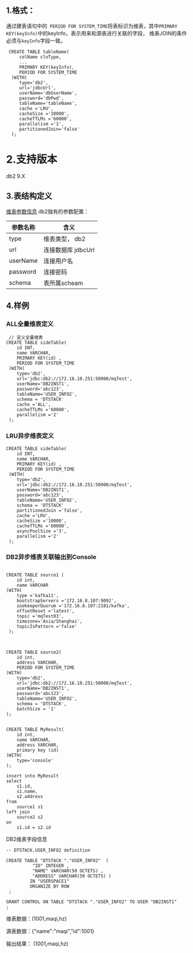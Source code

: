
## 1.格式：
  通过建表语句中的` PERIOD FOR SYSTEM_TIME`将表标识为维表，其中`PRIMARY KEY(keyInfo)`中的keyInfo，表示用来和源表进行关联的字段，
  维表JOIN的条件必须与`keyInfo`字段一致。
```
 CREATE TABLE tableName(
     colName cloType,
     ...
     PRIMARY KEY(keyInfo),
     PERIOD FOR SYSTEM_TIME
  )WITH(
     type='db2',
     url='jdbcUrl',
     userName='dbUserName',
     password='dbPwd',
     tableName='tableName',
     cache ='LRU',
     cacheSize ='10000',
     cacheTTLMs ='60000',
     parallelism ='1',
     partitionedJoin='false'
  );
```

# 2.支持版本
 db2 9.X
 
## 3.表结构定义
  
  
 [维表参数信息](sideParams.md)
 db2独有的参数配置：
  
 |参数名称|含义|
 |----|---|
| type | 维表类型， db2 |是||
| url | 连接数据库 jdbcUrl |是||
| userName | 连接用户名 |是||
| password | 连接密码|是||
| schema | 表所属scheam|否||
 


## 4.样例

###  ALL全量维表定义
```
 // 定义全量维表
CREATE TABLE sideTable(
    id INT,
    name VARCHAR,
    PRIMARY KEY(id) ,
    PERIOD FOR SYSTEM_TIME
 )WITH(
    type='db2',
    url='jdbc:db2://172.16.10.251:50000/mqTest',
    userName='DB2INST1',
    password='abc123',
    tableName='USER_INFO2',
    schema = 'DTSTACK'
    cache ='ALL',
    cacheTTLMs ='60000',
    parallelism ='2'
 );

```
### LRU异步维表定义

```
CREATE TABLE sideTable(
    id INT,
    name VARCHAR,
    PRIMARY KEY(id) ,
    PERIOD FOR SYSTEM_TIME
 )WITH(
    type='db2',
    url='jdbc:db2://172.16.10.251:50000/mqTest',
    userName='DB2INST1',
    password='abc123',
    tableName='USER_INFO2',
    schema = 'DTSTACK'
    partitionedJoin ='false',
    cache ='LRU',
    cacheSize ='10000',
    cacheTTLMs ='60000',
    asyncPoolSize ='3',
    parallelism ='2'
 );

```


### DB2异步维表关联输出到Console
```

CREATE TABLE source1 (
    id int,
    name VARCHAR
)WITH(
    type ='kafka11',
    bootstrapServers ='172.16.8.107:9092',
    zookeeperQuorum ='172.16.8.107:2181/kafka',
    offsetReset ='latest',
    topic ='mqTest03',
    timezone='Asia/Shanghai',
    topicIsPattern ='false'
 );



CREATE TABLE source2(
    id int,
    address VARCHAR,
    PERIOD FOR SYSTEM_TIME
)WITH(
    type='db2',
    url='jdbc:db2://172.16.10.251:50000/mqTest',
    userName='DB2INST1',
    password='abc123',
    tableName='USER_INFO2',
    schema = 'DTSTACK',
    batchSize = '1'
);


CREATE TABLE MyResult(
    id int,
    name VARCHAR,
    address VARCHAR,
    primary key (id)
)WITH(
    type='console'
);

insert into MyResult
select 
	s1.id,
	s1.name,
	s2.address
from 
	source1 s1
left join
	source2 s2
on 	
	s1.id = s2.id

```

DB2维表字段信息

```aidl
-- DTSTACK.USER_INFO2 definition

CREATE TABLE "DTSTACK "."USER_INFO2"  (
		  "ID" INTEGER , 
		  "NAME" VARCHAR(50 OCTETS) , 
		  "ADDRESS" VARCHAR(50 OCTETS) )   
		 IN "USERSPACE1"  
		 ORGANIZE BY ROW
 ;

GRANT CONTROL ON TABLE "DTSTACK "."USER_INFO2" TO USER "DB2INST1" 
;
```

维表数据：(1001,maqi,hz)

源表数据：{"name":"maqi","id":1001}


输出结果： (1001,maqi,hz)